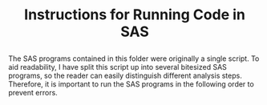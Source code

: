 <h1><p align="center">Instructions for Running Code in SAS</p></h1>

The SAS programs contained in this folder were originally a single script. To aid readability, I have split this script up into several bitesized SAS programs, so the reader can easily distinguish different analysis steps. Therefore, it is important to run the SAS programs in the following order to prevent errors.
